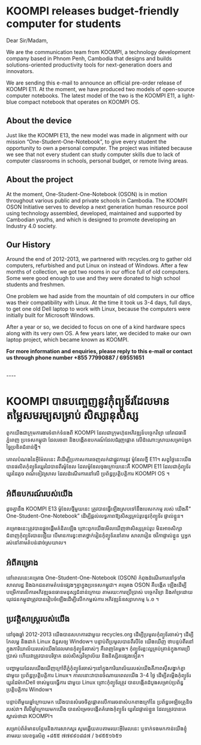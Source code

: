 # KOOMPI releases budget-friendly computer for students

Dear Sir/Madam,

We are the communication team from KOOMPI, a technology development company based in Phnom Penh, Cambodia that designs and builds solutions-oriented productivity tools for next-generation doers and innovators. 

We are sending this e-mail to announce an official pre-order release of KOOMPI E11. At the moment, we have produced two models of open-source computer notebooks. The latest model of the two is the KOOMPI E11, a light-blue compact notebook that operates on KOOMPI OS. 

## About the device

Just like the KOOMPI E13, the new model was made in alignment with our mission “One-Student-One-Notebook”, to give every student the opportunity to own a personal computer. The project was initiated because we see that not every student can study computer skills due to lack of computer classrooms in schools, personal budget, or remote living areas. 

## About the project

At the moment, One-Student-One-Notebook (OSON) is in motion throughout various public and private schools in Cambodia. The KOOMPI OSON Initiative serves to develop a next generation human resource pool using technology assembled, developed, maintained and supported by Cambodian youths, and which is designed to promote developing an Industry 4.0 society.

## Our History

Around the end of 2012-2013, we partnered with recycles.org to gather old computers, refurbished and put Linux on instead of Windows. After a few months of collection, we got two rooms in our office full of old computers. Some were good enough to use and they were donated to high school students and freshmen. 

One problem we had aside from the mountain of old computers in our office was their compatibility with Linux. At the time it took us 3-4 days, full days, to get one old Dell laptop to work with Linux, because the computers were initially built for Microsoft Windows. 

After a year or so, we decided to focus on one of a kind hardware specs along with its very own OS. A few years later, we decided to make our own laptop project, which became known as KOOMPI.

**For more information and enquiries, please reply to this e-mail or contact us through phone number +855 77990887 / 69551651**

<br>
----


# KOOMPI បានបញ្ចេញនូវកុំព្យូទ័រដែលមានតម្លៃសមរម្យសម្រាប់ សិស្សានុសិស្ស


ពូកយើងជាក្រុមការងារទំនាក់ទំនងពី KOOMPI ដែលជាក្រុមហ៊ុនអភិវឌ្ឍន៍បច្ចេកវិទ្យា នៅរាជធានីភ្នំពេញ ប្រទេសកម្ពុជា ដែលរចនា និងបង្កើតឧបករណ៍ដែលជំរុញផ្តោត លើដំណោះស្រាយសម្រាប់អ្នកច្នៃប្រឌិតជំនាន់ថ្មី។

គោលបំណងនៃអ៊ីម៉ែលនេះ គឺដើម្បីប្រកាសការចេញលក់ជាផ្លូវការនូវ ម៉ូឌែលថ្មី E11។ សព្វថ្ងៃនេះយើងបានផលិតកុំព្យូទ័រយួរដៃបានពីរម៉ូឌែល ដែលម៉ូឌែលចុងក្រោយនេះគឺ KOOMPI E11 ដែលជាកុំព្យូទ័រយួរដៃតូច ពណ៌ខៀវស្រាល ដែលដំណើរការនៅលើ ប្រព័ន្ធប្រត្តិបត្តិការ KOOMPI OS ។

## អំពីឧបករណ៍របស់យើង

ដូចគ្នានឹង KOOMPI E13 ម៉ូឌែលថ្មីមួយនេះ ត្រូវបានធ្វើឡើងស្របទៅនឹងបេសកកម្ម របស់ យើងគឺ“ One-Student-One-Notebook” ដើម្បីផ្តល់លទ្ធភាពឱ្យសិស្សគ្រប់រូបនូវកុំព្យូទ័រ ផ្ទាល់ខ្លួន។ 

គម្រោងនេះត្រូវបានផ្តួចផ្តើមគំនិតឡើង ព្រោះពូកយើងមើលឃើញថាសិស្សគ្រប់រូប មិនអាចសិក្សាជំនាញកុំព្យូទ័របានឡើយ បើមានការខ្វះខាតថ្នាក់រៀនកុំព្យូទ័រនៅតាម សាលារៀន ថវិកាផ្ទាល់ខ្លួន ឬអ្នករស់នៅតាមតំបន់ដាច់ស្រយាល។

## អំពីគម្រោង

នៅពេលនេះគម្រោង One-Student-One-Notebook (OSON) កំពុងដំណើរការនៅទូទាំង សាលារដ្ឋ និងឯកជនតាមតំបន់ផ្សេងៗគ្នាក្នុងប្រទេសកម្ពុជា។ គម្រោង OSON គឺបង្កើត ឡើងដើម្បីបម្រើការលើការអភិវឌ្ឍធនធានមនុស្សជំនាន់ក្រោយ តាមរយះការប្រើប្រាស់ បច្ចេកវិទ្យា  និងគាំទ្រដោយយុវជនកម្ពុជាត្រូវបានរៀបចំឡើងដើម្បីលើកកម្ពស់ការ អភិវឌ្ឍន៍ឧស្សាហកម្ម ៤.០ ។

## ប្រវត្តិសាស្រ្តរបស់យើង

នៅចុងឆ្នាំ 2012-2013 យើងបានសហការជាមួយ recycles.org ដើម្បីប្រមូលកុំព្យូទ័រចាស់ៗ ដើម្បីកែលម្អ និងដាក់ Linux ជំនួសឲ្យ Window។ បន្ទាប់ពីប្រមូលបានពីរបីខែ យើងឃើញ ថាបន្ទប់ពីរនៅក្នុងការិយាល័យរបស់យើងដែលមានកុំព្យូទ័រចាស់ៗ គឺពេញតែម្តង។ កុំព្យូទ័រខ្លះល្អគ្រប់គ្រាន់ក្នុងការប្រើប្រាស់ ហើយវាត្រូវបានបរិច្ចាគ ដល់សិស្សវិទ្យាល័យ  និងនិស្សិតផ្សេងទៀត។

បញ្ហាមួយដែលយើងឃើញក្រៅពីភ្នំកុំព្យូទ័រចាស់ៗនៅក្នុងការិយាល័យរបស់យើងគឺភាពសុីសង្វាក់គ្នាជាមួយ ប្រព័ន្ធប្រត្តិបត្តិការ Linux។ កាលនោះវាបានចំណាយពេលយើង 3-4 ថ្ងៃ ដើម្បីតម្លើងកុំព្យូទ័រយួរដៃម៉ាកDell ចាស់មួយធ្វើការ ជាមួយ Linux ព្រោះកុំព្យូទ័រត្រូវ បានបង្កើតដំបូងសម្រាប់ប្រព័ន្ធប្រត្តិបត្តិការ Window។

បន្ទាប់ពីមួយឆ្នាំក្រោយមក យើងបានសំរេចចិត្តផ្តោតលើការរចនាសំបកខាងក្រៅនៃ ប្រព័ន្ធអេឡិចត្រូនិចរបស់វា។ ពីរបីឆ្នាំក្រោយមកយើង បានសំម្រេចបង្កើតគំរោងកុំព្យូទ័រ យួរដៃផ្ទាល់ខ្លួន ដែលត្រូវបានគេស្គាល់ថាជា KOOMPI។

សម្រាប់ព័ត៌មានបន្ថែមនិងការសាកសួរ សូមឆ្លើយតបតាមរយះអ៊ីមែលនេះ ឬទាក់ទងមកកាន់យើងខ្ញុំតាមរយៈលេខទូរស័ព្ទ +៨៥៥ ៧៧៩៩០៨៨៧ / ៦៩៥៥១៦៥១


